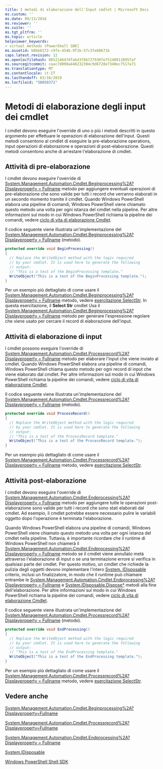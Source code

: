 ```yaml
---
title: I metodi di elaborazione dell'Input cmdlet | Microsoft Docs
ms.custom: ''
ms.date: 09/13/2016
ms.reviewer: ''
ms.suite: ''
ms.tgt_pltfrm: ''
ms.topic: article
helpviewer_keywords:
- virtual methods (PowerShell SDK]
ms.assetid: b0bb8172-c9fa-454b-9f1b-57c3fe60671b
caps.latest.revision: 12
ms.openlocfilehash: 065214647dfa6d376b727930fe75140911095faf
ms.sourcegitcommit: caac7d098a448232304c9d6728e7340ec7517a71
ms.translationtype: MT
ms.contentlocale: it-IT
ms.lasthandoff: 03/16/2019
ms.locfileid: "58059372"
---
```

# <a name="cmdlet-input-processing-methods"></a>Metodi di elaborazione degli input dei cmdlet

I cmdlet devono eseguire l'override di uno o più i metodi descritti in questo argomento per effettuare le operazioni di elaborazione dell'input. Questi metodi consentono al cmdlet di eseguire la pre-elaborazione operations, input operazioni di elaborazione e operazioni di post-elaborazione. Questi metodi consentono anche di arrestare l'elaborazione di cmdlet.

## <a name="pre-processing-tasks"></a>Attività di pre-elaborazione

I cmdlet devono eseguire l'override di [System.Management.Automation.Cmdlet.Beginprocessing%2A? Displayproperty = Fullname](/dotnet/api/system.management.automation.cmdlet.beginprocessing?view=powershellsdk-1.1.0) metodo per aggiungere eventuali operazioni di pre-elaborazione che sono valide per tutti i record che verranno elaborati in un secondo momento tramite il cmdlet. Quando Windows PowerShell elabora una pipeline di comandi, Windows PowerShell viene chiamato questo metodo una volta per ogni istanza del cmdlet nella pipeline. Per altre informazioni sul modo in cui Windows PowerShell richiama la pipeline dei comandi, vedere [ciclo di vita di elaborazione Cmdlet](https://msdn.microsoft.com/en-us/3202f55c-314d-4ac3-ad78-4c7ca72253c5).

Il codice seguente viene illustrata un'implementazione del [System.Management.Automation.Cmdlet.Beginprocessing%2A? Displayproperty = Fullname](/dotnet/api/system.management.automation.cmdlet.beginprocessing?view=powershellsdk-1.1.0) (metodo).

```csharp
protected override void BeginProcessing()
{
  // Replace the WriteObject method with the logic required
  // by your cmdlet. It is used here to generate the following
  // output:
  // "This is a test of the BeginProcessing template."
  WriteObject("This is a test of the BeginProcessing template.");
}
```

Per un esempio più dettagliato di come usare il [System.Management.Automation.Cmdlet.Beginprocessing%2A? Displayproperty = Fullname](/dotnet/api/system.management.automation.cmdlet.beginprocessing?view=powershellsdk-1.1.0) metodo, vedere [esercitazione SelectStr](./selectstr-tutorial.md). In questa esercitazione, il **Select Str** cmdlet Usa il [System.Management.Automation.Cmdlet.Beginprocessing%2A? Displayproperty = Fullname](/dotnet/api/system.management.automation.cmdlet.beginprocessing?view=powershellsdk-1.1.0) metodo per generare l'espressione regolare che viene usato per cercare il record di elaborazione dell'input.

## <a name="input-processing-tasks"></a>Attività di elaborazione di input

I cmdlet possono eseguire l'override di [System.Management.Automation.Cmdlet.Processrecord%2A? Displayproperty = Fullname](/dotnet/api/system.management.automation.cmdlet.processrecord?view=powershellsdk-1.1.0) metodo per elaborare l'input che viene inviato al cmdlet. Quando Windows PowerShell elabora una pipeline di comandi, Windows PowerShell chiama questo metodo per ogni record di input che viene elaborato dal cmdlet. Per altre informazioni sul modo in cui Windows PowerShell richiama la pipeline dei comandi, vedere [ciclo di vita di elaborazione Cmdlet](https://msdn.microsoft.com/en-us/3202f55c-314d-4ac3-ad78-4c7ca72253c5).

Il codice seguente viene illustrata un'implementazione del [System.Management.Automation.Cmdlet.Processrecord%2A? Displayproperty = Fullname](/dotnet/api/system.management.automation.cmdlet.processrecord?view=powershellsdk-1.1.0) (metodo).

```csharp
protected override void ProcessRecord()
{
  // Replace the WriteObject method with the logic required
  // by your cmdlet. It is used here to generate the following
  // output:
  // "This is a test of the ProcessRecord template."
  WriteObject("This is a test of the ProcessRecord template.");
}
```

Per un esempio più dettagliato di come usare il [System.Management.Automation.Cmdlet.Processrecord%2A? Displayproperty = Fullname](/dotnet/api/system.management.automation.cmdlet.processrecord?view=powershellsdk-1.1.0) metodo, vedere [esercitazione SelectStr](./selectstr-tutorial.md).

## <a name="post-processing-tasks"></a>Attività post-elaborazione

I cmdlet devono eseguire l'override di [System.Management.Automation.Cmdlet.Endprocessing%2A? Displayproperty = Fullname](/dotnet/api/system.management.automation.cmdlet.endprocessing?view=powershellsdk-1.1.0) metodo per aggiungere tutte le operazioni post-elaborazione sono valide per tutti i record che sono stati elaborati dal cmdlet. Ad esempio, il cmdlet potrebbe essere necessario pulire le variabili oggetto dopo l'operazione è terminata l'elaborazione.

Quando Windows PowerShell elabora una pipeline di comandi, Windows PowerShell viene chiamato questo metodo una volta per ogni istanza del cmdlet nella pipeline. Tuttavia, è importante ricordare che il runtime di Windows PowerShell non chiamerà il [System.Management.Automation.Cmdlet.Endprocessing%2A? Displayproperty = Fullname](/dotnet/api/system.management.automation.cmdlet.endprocessing?view=powershellsdk-1.1.0) metodo se il cmdlet viene annullato metà attraverso l'elaborazione di input o se una terminazione errore si verifica in qualsiasi parte del cmdlet. Per questo motivo, un cmdlet che richiede la pulizia degli oggetti devono implementare l'intero [System. IDisposable](/dotnet/api/System.IDisposable) criterio, inclusi un finalizzatore, in modo che il runtime può chiamare entrambe le [ System.Management.Automation.Cmdlet.Endprocessing%2A? Displayproperty = Fullname](/dotnet/api/system.management.automation.cmdlet.endprocessing?view=powershellsdk-1.1.0) e [System.IDisposable.Dispose*](/dotnet/api/System.IDisposable.Dispose) metodi alla fine dell'elaborazione. Per altre informazioni sul modo in cui Windows PowerShell richiama la pipeline dei comandi, vedere [ciclo di vita di elaborazione Cmdlet](https://msdn.microsoft.com/en-us/3202f55c-314d-4ac3-ad78-4c7ca72253c5).

Il codice seguente viene illustrata un'implementazione del [System.Management.Automation.Cmdlet.Processrecord%2A? Displayproperty = Fullname](/dotnet/api/system.management.automation.cmdlet.processrecord?view=powershellsdk-1.1.0) (metodo).

```csharp
protected override void EndProcessing()
{
  // Replace the WriteObject method with the logic required
  // by your cmdlet. It is used here to generate the following
  // output:
  // "This is a test of the EndProcessing template."
  WriteObject("This is a test of the EndProcessing template.");
}
```

Per un esempio più dettagliato di come usare il [System.Management.Automation.Cmdlet.Processrecord%2A? Displayproperty = Fullname](/dotnet/api/system.management.automation.cmdlet.processrecord?view=powershellsdk-1.1.0) metodo, vedere [esercitazione SelectStr](./selectstr-tutorial.md).

## <a name="see-also"></a>Vedere anche

[System.Management.Automation.Cmdlet.Beginprocessing%2A?Displayproperty=Fullname](/dotnet/api/system.management.automation.cmdlet.beginprocessing?view=powershellsdk-1.1.0)

[System.Management.Automation.Cmdlet.Processrecord%2A?Displayproperty=Fullname](/dotnet/api/system.management.automation.cmdlet.processrecord?view=powershellsdk-1.1.0)

[System.Management.Automation.Cmdlet.Endprocessing%2A? Displayproperty = Fullname](/dotnet/api/system.management.automation.cmdlet.endprocessing?view=powershellsdk-1.1.0)

[System.IDisposable](/dotnet/api/System.IDisposable)

[Windows PowerShell Shell SDK](../windows-powershell-reference.md)
